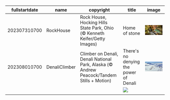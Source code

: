 |fullstartdate|name|copyright|title|image|
|--|--|--|--|--|
202307310700|RockHouse|Rock House, Hocking Hills State Park, Ohio (© Kenneth Keifer/Getty Images)|Home of stone|![](/en-US/2023/08/202307310700RockHouse.jpg)|
202308010700|DenaliClimber|Climber on Denali, Denali National Park, Alaska (© Andrew Peacock/Tandem Stills + Motion)|There's no denying the power of Denali|![](/en-US/2023/08/202308010700DenaliClimber.jpg)|
||||![](/en-US/2023/08/.jpg)|
